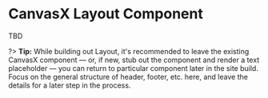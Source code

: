 # CanvasX Layout Component

TBD

?> **Tip:** While building out Layout, it's recommended to leave the existing CanvasX component —
or, if new, stub out the component and render a text placeholder — you can return to particular
component later in the site build. Focus on the general structure of header, footer, etc. here, and
leave the details for a later step in the process.
